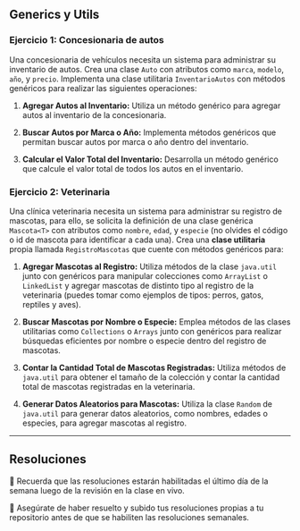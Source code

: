 ## Generics y Utils


### Ejercicio 1: Concesionaria de autos

Una concesionaria de vehículos necesita un sistema para administrar su inventario de autos. Crea una clase `Auto` con atributos como `marca`, `modelo`, `año`, y `precio`. Implementa una clase utilitaria `InventarioAutos` con métodos genéricos para realizar las siguientes operaciones:

1. **Agregar Autos al Inventario:** Utiliza un método genérico para agregar autos al inventario de la concesionaria.
    
2. **Buscar Autos por Marca o Año:** Implementa métodos genéricos que permitan buscar autos por marca o año dentro del inventario.
    
3. **Calcular el Valor Total del Inventario:** Desarrolla un método genérico que calcule el valor total de todos los autos en el inventario.  
    


### Ejercicio 2: Veterinaria

Una clínica veterinaria necesita un sistema para administrar su registro de mascotas, para ello, se solicita la definición de una clase genérica `Mascota<T>` con atributos como `nombre`, `edad`, y `especie` (no olvides el código o id de mascota para identificar a cada una). Crea una **clase utilitaria** propia llamada `RegistroMascotas` que cuente con métodos genéricos para:

1. **Agregar Mascotas al Registro:** Utiliza métodos de la clase `java.util` junto con genéricos para manipular colecciones como `ArrayList` o `LinkedList` y agregar mascotas de distinto tipo al registro de la veterinaria (puedes tomar como ejemplos de tipos: perros, gatos, reptiles y aves).
    
2. **Buscar Mascotas por Nombre o Especie:** Emplea métodos de las clases utilitarias como `Collections` o `Arrays` junto con genéricos para realizar búsquedas eficientes por nombre o especie dentro del registro de mascotas.
    
3. **Contar la Cantidad Total de Mascotas Registradas:** Utiliza métodos de `java.util` para obtener el tamaño de la colección y contar la cantidad total de mascotas registradas en la veterinaria.
    
4. **Generar Datos Aleatorios para Mascotas:** Utiliza la clase `Random` de `java.util` para generar datos aleatorios, como nombres, edades o especies, para agregar mascotas al registro.
    

---

## Resoluciones

  
📌 Recuerda que las resoluciones estarán habilitadas el último día de la semana luego de la revisión en la clase en vivo.

📌 Asegúrate de haber resuelto y subido tus resoluciones propias a tu repositorio antes de que se habiliten las resoluciones semanales.
